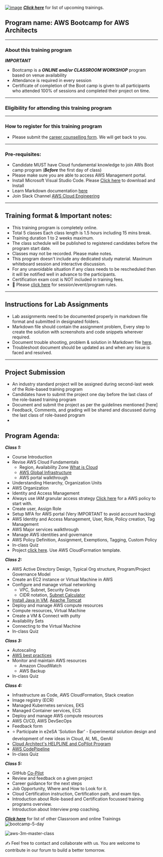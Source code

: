 
[![image](https://user-images.githubusercontent.com/62712515/224561412-dfbc0c5c-6c4c-439d-87f3-e35ed564a5c1.png)](https://e2esolutionarchitect.eventbrite.com)
***[Click here](https://e2esolutionarchitect.eventbrite.com)*** for list of upcoming trainings.

## Program name: AWS Bootcamp for AWS Architects

----------------------------
### About this training program

***IMPORTANT***
- Bootcamp is a ***ONLINE and/or CLASSROOM WORKSHOP*** program based on venue availability
- Attendance is required in every session
- Certificate of completion of the Boot camp is given to all participants who attended 100% of sessions and completed their project on time. 

----------------------------
### Eligibility for attending this training program

----------------------------

### How to register for this training program

- Please submit the [career counselling form](https://e2esolutionarchitect.com/career-counselling/). We will get back to you. 
----------------------------

### Pre-requisites: 
- Candidate MUST have Cloud fundamental knowledge to join AWs Boot camp program
(***Before*** the first day of class)
- Please make sure you are able to access AWS Management portal. 
- Install Microsoft Visual Studio Code. Please [Click here](https://code.visualstudio.com/download) to download and Install
- Learn Markdown documentation [here](https://www.markdownguide.org/cheat-sheet/)
- Join Slack Channel [AWS Cloud Engineering](https://talentdevelop-u8d3237.slack.com/archives/C04JZPZ6SKU)


----------------------------

## Training format & Important notes:

- This training program is completely online.
- Total 5 classes Each class length is 1.5 hours including 15 mins break.
- Training duration 1 to 2 weeks maximum.
- The class schedule will be published to registered candidates before the program start date.
- Classes may not be recorded. Please make notes.
- This program doesn't include any dedicated study material. Maximum whiteboard session and interactive discussion. 
- For any unavoidable situation if any class needs to be rescheduled then it will be notified well in advance to the participants. 
- Certification exam cost is NOT included in training fees.
- 🔔 Please [click here](https://github.com/e2eSolutionArchitect/academy/blob/main/rules.md) for session/event/program rules.  

----------------------------

## Instructions for Lab Assignments
- Lab assignments need to be documented properly in markdown file format and submitted in designated folders.
- Markdown file should contain the assignment problem, Every step to create the solution with screenshots and code snippets wherever required.
- Document trouble shooting, problem & solution in Markdown file [here](https://github.com/e2eSolutionArchitect/KEDB/blob/main/azure/azure-troubleshoot.md).
- Troubleshoot document should be updated as and when any issue is faced and resolved. 

----------------------------

## Project Submission
- An industry standard project will be assigned during second-last week of the Role-based training program
- Candidates have to submit the project one day before the last class of the role-based training program
- Document and submit the project as per the guidelines mentioned [here]
- Feedback, Comments, and grading will be shared and discussed during the last class of role-based program
- 

## Program Agenda:

***Class 1:***
  - Course Introduction
  - Revise AWS Cloud Fundamentals
    - Region, Availability Zone [What is Cloud](https://AWS.microsoft.com/en-us/explore/global-infrastructure) 
    - [AWS Global Infrastructure](#)
    - AWS portal walkthrough
  - Understanding Hierarchy, Organization Units
  - AWS Organization
  - Identity and Access Management
  - Always use IAM granular access strategy [Click here](https://github.com/e2eSolutionArchitect/scripts/blob/main/aws/best-practices/aws-startup-policy.json) for a AWS policy to start with. 
  - Create user, Assign Role
  - Setup MFA for AWS portal (Very IMPORTANT to avoid account hacking)
  - AWS Identity and Access Management, User, Role, Policy creation, Tag Management
  - AWS Major services walkthrough
  - Manage AWS identities and governance
  - AWS Policy Definition, Assignment, Exemptions, Tagging, Custom Policy
  - In-class Quiz
  - Project [click here](https://github.com/e2eSolutionArchitect/academy/blob/main/projects/AWS/small-business-setup.md). Use AWS CloudFormation template.

***Class 2:***
  - AWS Active Directory Design, Typical Org structure, Program/Project Governance Model
  - Create an EC2 instance or Virtual Machine in AWS
  - Configure and manage virtual networking
    - VPC, Subnet, Security Groups
    - CIDR notation, [Subnet Calculator](https://www.davidc.net/sites/default/subnets/subnets.html)
  - [Install Java in VM](https://github.com/e2eSolutionArchitect/scripts/blob/main/java/java-install.md), [Apache Tomcat](https://github.com/e2eSolutionArchitect/scripts/blob/main/tomcat/install-tomcat.md)
  - Deploy and manage AWS compute resources
  - Compute resources, Virtual Machine
  - Create a VM & Connect with putty
  - Availability Sets 
  - Connecting to the Virtual Machine
  - In-class Quiz

***Class 3:***
  - Autoscaling
  - [AWS best practices](https://wa.aws.amazon.com/wellarchitected/2020-07-02T19-33-23/wat.map.en.html)
  - Monitor and maintain AWS resources
    - Amazon CloudWatch
    - AWS Backup
  - In-class Quiz

***Class 4:***
- Infrastructure as Code, AWS CloudFormation, Stack creation
- Image registry (ECR)
- Managed Kubernetes services, EKS
- Managed Container services, ECS
- Deploy and manage AWS compute resources
- AWS CI/CD, AWS DevSecOps
- Feedback form
- ⭐ Participate in e2eSA 'Solution Bar' - Experimental solution design and development of new ideas in Cloud, AI, ML, GenAI
- [Cloud Architect's HELPLINE and CoPilot Program](https://github.com/e2eSolutionArchitect/academy/blob/main/copilot.md)
- [AWS CodePipeline](https://github.com/e2eSolutionArchitect/scripts/tree/main/aws/codepipeline)
- In-class Quiz

***Class 5:***
- GitHub [Co-Pilot](https://www.youtube.com/watch?v=60cGvsP4wyI)
- Review and feedback on a given project
- Career guidance for the next steps
- Job Opportunity, Where and How to Look for it.
- Cloud Certification instruction, Certification path, and exam tips.
- Introduction about Role-based and Certification focussed training programs overview.
- Introduction about Interview prep coaching.     

***[Click here](https://e2esolutionarchitect.eventbrite.com)*** for list of other Classroom and online Trainings 
![bootcamp-5-day](https://github.com/e2eSolutionArchitect/aws-cloud-bootcamp/assets/62712515/86855c32-9a03-4542-bc6e-22f78de33d76)

![aws-3m-master-class](https://github.com/e2eSolutionArchitect/academy/assets/62712515/896abdb8-6d98-4006-8cfa-98d05b442145)


:writing_hand: Feel free to contact and collaborate with us. You are welcome to contribute in our forum to build a better tomorrow. 
